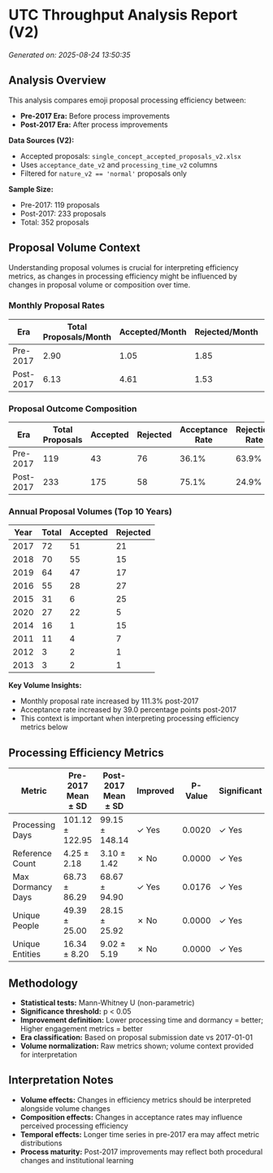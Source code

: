 # UTC Throughput Analysis Report (V2)

*Generated on: 2025-08-24 13:50:35*

## Analysis Overview

This analysis compares emoji proposal processing efficiency between:
- **Pre-2017 Era:** Before process improvements
- **Post-2017 Era:** After process improvements

**Data Sources (V2):**
- Accepted proposals: `single_concept_accepted_proposals_v2.xlsx`
- Uses `acceptance_date_v2` and `processing_time_v2` columns
- Filtered for `nature_v2 == 'normal'` proposals only

**Sample Size:**
- Pre-2017: 119 proposals
- Post-2017: 233 proposals
- Total: 352 proposals

## Proposal Volume Context

Understanding proposal volumes is crucial for interpreting efficiency metrics, as changes in processing efficiency might be influenced by changes in proposal volume or composition over time.

### Monthly Proposal Rates

| Era | Total Proposals/Month | Accepted/Month | Rejected/Month | Active Months |
|-----|---------------------|----------------|----------------|---------------|
| Pre-2017 | 2.90 | 1.05 | 1.85 | 41 |
| Post-2017 | 6.13 | 4.61 | 1.53 | 38 |

### Proposal Outcome Composition

| Era | Total Proposals | Accepted | Rejected | Acceptance Rate | Rejection Rate |
|-----|----------------|----------|----------|-----------------|----------------|
| Pre-2017 | 119 | 43 | 76 | 36.1% | 63.9% |
| Post-2017 | 233 | 175 | 58 | 75.1% | 24.9% |

### Annual Proposal Volumes (Top 10 Years)

| Year | Total | Accepted | Rejected |
|------|-------|----------|----------|
| 2017 | 72 | 51 | 21 |
| 2018 | 70 | 55 | 15 |
| 2019 | 64 | 47 | 17 |
| 2016 | 55 | 28 | 27 |
| 2015 | 31 | 6 | 25 |
| 2020 | 27 | 22 | 5 |
| 2014 | 16 | 1 | 15 |
| 2011 | 11 | 4 | 7 |
| 2012 | 3 | 2 | 1 |
| 2013 | 3 | 2 | 1 |

**Key Volume Insights:**
- Monthly proposal rate increased by 111.3% post-2017
- Acceptance rate increased by 39.0 percentage points post-2017
- This context is important when interpreting processing efficiency metrics below

## Processing Efficiency Metrics

| Metric | Pre-2017 Mean ± SD | Post-2017 Mean ± SD | Improved | P-Value | Significant |
|--------|-------------------|---------------------|----------|---------|-------------|
| Processing Days | 101.12 ± 122.95 | 99.15 ± 148.14 | ✓ Yes | 0.0020 | ✓ Yes |
| Reference Count | 4.25 ± 2.18 | 3.10 ± 1.42 | ✗ No | 0.0000 | ✓ Yes |
| Max Dormancy Days | 68.73 ± 86.29 | 68.67 ± 94.90 | ✓ Yes | 0.0176 | ✓ Yes |
| Unique People | 49.39 ± 25.00 | 28.15 ± 25.92 | ✗ No | 0.0000 | ✓ Yes |
| Unique Entities | 16.34 ± 8.20 | 9.02 ± 5.19 | ✗ No | 0.0000 | ✓ Yes |

## Methodology

- **Statistical tests:** Mann-Whitney U (non-parametric)
- **Significance threshold:** p < 0.05
- **Improvement definition:** Lower processing time and dormancy = better; Higher engagement metrics = better
- **Era classification:** Based on proposal submission date vs 2017-01-01
- **Volume normalization:** Raw metrics shown; volume context provided for interpretation

## Interpretation Notes

- **Volume effects:** Changes in efficiency metrics should be interpreted alongside volume changes
- **Composition effects:** Changes in acceptance rates may influence perceived processing efficiency
- **Temporal effects:** Longer time series in pre-2017 era may affect metric distributions
- **Process maturity:** Post-2017 improvements may reflect both procedural changes and institutional learning

